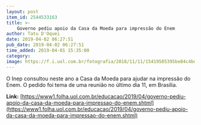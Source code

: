 ```yaml
---
layout: post
item_id: 2544533163
title: >-
    Governo pediu apoio da Casa da Moeda para impressão do Enem
author: Tatu D'Oquei
date: 2019-04-02 06:27:51
pub_date: 2019-04-02 06:27:51
time_added: 2019-04-01 15:35:00
category: 
image: https://f.i.uol.com.br/fotografia/2018/11/11/15419505395be84c4bd8360_1541950539_3x2_rt.jpg
---
```


O Inep consultou neste ano a Casa da Moeda para ajudar na impressão do Enem. O pedido foi tema de uma reunião no último dia 11, em Brasília.

**Link:** [https://www1.folha.uol.com.br/educacao/2019/04/governo-pediu-apoio-da-casa-da-moeda-para-impressao-do-enem.shtml](https://www1.folha.uol.com.br/educacao/2019/04/governo-pediu-apoio-da-casa-da-moeda-para-impressao-do-enem.shtml)


